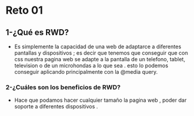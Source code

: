 # Reto 01

## 1-¿Qué es RWD?
- Es simplemente la capacidad de una web de adaptarce a diferentes pantallas y dispositivos ; es decir que tenemos que conseguir que con css nuestra pagina web se adapte a la pantalla de un telefono, tablet, television o de un microhondas a lo que sea . esto lo podemos conseguir aplicando principalmente con la @media query.

### 2-¿Cuáles son los beneficios de RWD?
- Hace que podamos hacer cualquier tamaño la pagina web , poder dar soporte a diferentes dispositivos .